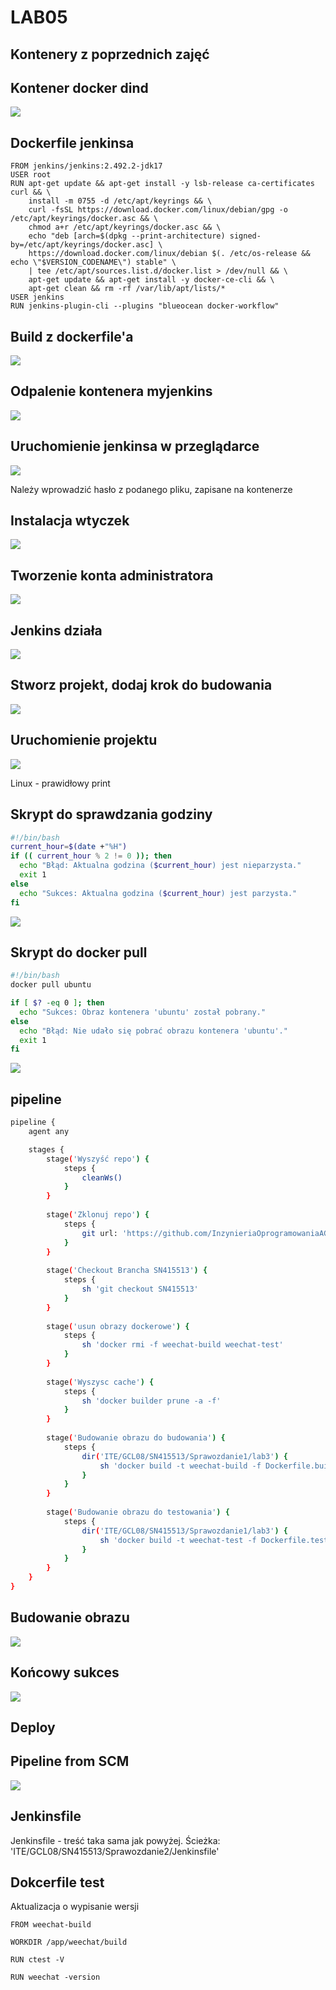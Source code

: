 # LAB05

## Kontenery z poprzednich zajęć

## Kontener docker dind
![](lab5/1.png)

## Dockerfile jenkinsa
```
FROM jenkins/jenkins:2.492.2-jdk17
USER root
RUN apt-get update && apt-get install -y lsb-release ca-certificates curl && \
    install -m 0755 -d /etc/apt/keyrings && \
    curl -fsSL https://download.docker.com/linux/debian/gpg -o /etc/apt/keyrings/docker.asc && \
    chmod a+r /etc/apt/keyrings/docker.asc && \
    echo "deb [arch=$(dpkg --print-architecture) signed-by=/etc/apt/keyrings/docker.asc] \
    https://download.docker.com/linux/debian $(. /etc/os-release && echo \"$VERSION_CODENAME\") stable" \
    | tee /etc/apt/sources.list.d/docker.list > /dev/null && \
    apt-get update && apt-get install -y docker-ce-cli && \
    apt-get clean && rm -rf /var/lib/apt/lists/*
USER jenkins
RUN jenkins-plugin-cli --plugins "blueocean docker-workflow"
```
## Build z dockerfile'a
![](lab5/2.png)

## Odpalenie kontenera myjenkins
![](lab5/3.png)

## Uruchomienie jenkinsa w przeglądarce
![](lab5/4.png)

Należy wprowadzić hasło z podanego pliku, zapisane na kontenerze

## Instalacja wtyczek
![](lab5/5.png)

## Tworzenie konta administratora 
![](lab5/6.png)

## Jenkins działa
![](lab5/7.png)

## Stworz projekt, dodaj krok do budowania
![](lab5/8.png)

## Uruchomienie projektu 
![](lab5/9.png)
  
Linux - prawidłowy print

## Skrypt do sprawdzania godziny
```bash
#!/bin/bash
current_hour=$(date +"%H")
if (( current_hour % 2 != 0 )); then
  echo "Błąd: Aktualna godzina ($current_hour) jest nieparzysta."
  exit 1
else
  echo "Sukces: Aktualna godzina ($current_hour) jest parzysta."
fi
```
![](lab5/10.png)

## Skrypt do docker pull
```bash
#!/bin/bash
docker pull ubuntu

if [ $? -eq 0 ]; then
  echo "Sukces: Obraz kontenera 'ubuntu' został pobrany."
else
  echo "Błąd: Nie udało się pobrać obrazu kontenera 'ubuntu'."
  exit 1
fi
```
![](lab5/11.png)

## pipeline
```bash
pipeline {
    agent any

    stages {
        stage('Wyszyść repo') {
            steps {
                cleanWs()
            }
        }
        
        stage('Zklonuj repo') {
            steps {
                git url: 'https://github.com/InzynieriaOprogramowaniaAGH/MDO2025_INO.git', branch: 'main'
            }
        }
        
        stage('Checkout Brancha SN415513') {
            steps {
                sh 'git checkout SN415513'
            }
        }
        
        stage('usun obrazy dockerowe') {
            steps {
                sh 'docker rmi -f weechat-build weechat-test'
            }
        }
        
        stage('Wyszysc cache') {
            steps {
                sh 'docker builder prune -a -f'
            }
        }
        
        stage('Budowanie obrazu do budowania') {
            steps {
                dir('ITE/GCL08/SN415513/Sprawozdanie1/lab3') {
                    sh 'docker build -t weechat-build -f Dockerfile.build .'
                }
            }
        }
        
        stage('Budowanie obrazu do testowania') {
            steps {
                dir('ITE/GCL08/SN415513/Sprawozdanie1/lab3') {
                    sh 'docker build -t weechat-test -f Dockerfile.test .'
                }
            }
        }
    }
}
```
## Budowanie obrazu
![](lab5/12.png)

## Końcowy sukces
![](lab5/14.png)

## Deploy

## Pipeline from SCM
![](lab5/15.png)

## Jenkinsfile

Jenkinsfile - treść taka sama jak powyżej. 
Ścieżka: 'ITE/GCL08/SN415513/Sprawozdanie2/Jenkinsfile'

## Dokcerfile test

Aktualizacja o wypisanie wersji
```
FROM weechat-build

WORKDIR /app/weechat/build

RUN ctest -V

RUN weechat -version
```